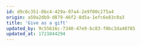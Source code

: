 ```yaml
---
id: d9c6c351-8bc4-429a-97a4-2e9f00c275a4
origin: a59a2db9-d879-46f2-8d5a-1efc6e83c0a3
title: 'Give as a gift'
updated_by: 9c55616c-7340-47e9-bc83-f0bc3da40785
updated_at: 1721044294
---
```

